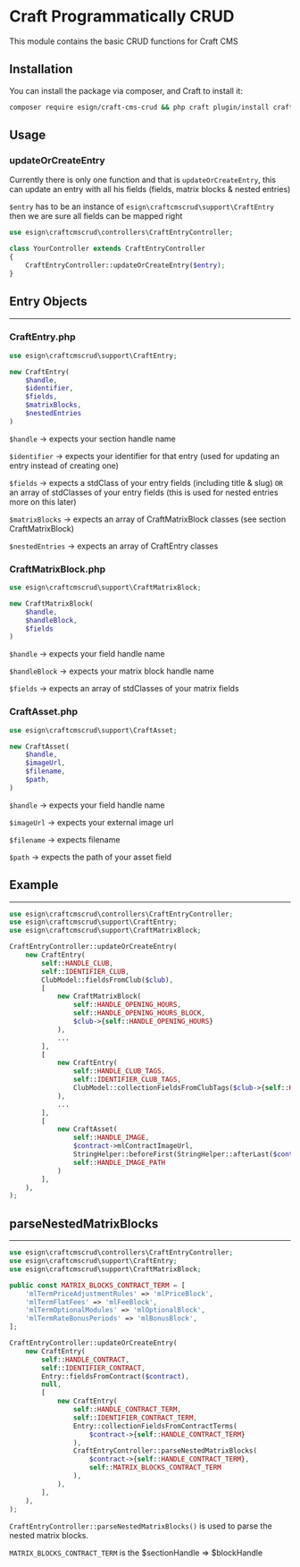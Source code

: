 # Craft Programmatically CRUD

This module contains the basic CRUD functions for Craft CMS

## Installation

You can install the package via composer, and Craft to install it:

```bash
composer require esign/craft-cms-crud && php craft plugin/install craft-cms-crud 
```

## Usage

### updateOrCreateEntry

Currently there is only one function and that is `updateOrCreateEntry`, this can update an entry with all his fields (fields, matrix blocks & nested entries)

`$entry` has to be an instance of `esign\craftcmscrud\support\CraftEntry` then we are sure all fields can be mapped right

```php
use esign\craftcmscrud\controllers\CraftEntryController;

class YourController extends CraftEntryController
{
    CraftEntryController::updateOrCreateEntry($entry);
}
```

## Entry Objects
---

###  **CraftEntry.php**
```php
use esign\craftcmscrud\support\CraftEntry;

new CraftEntry(
    $handle, 
    $identifier, 
    $fields, 
    $matrixBlocks, 
    $nestedEntries
)
```

`$handle` -> expects your section handle name

`$identifier` -> expects your identifier for that entry (used for updating an entry instead of creating one)

`$fields` -> expects a stdClass of your entry fields (including title & slug) `OR` an array of stdClasses of your entry fields (this is used for nested entries more on this later)

`$matrixBlocks` -> expects an array of CraftMatrixBlock classes (see section CraftMatrixBlock)

`$nestedEntries` -> expects an array of CraftEntry classes



### **CraftMatrixBlock.php**
```php
use esign\craftcmscrud\support\CraftMatrixBlock;

new CraftMatrixBlock(
    $handle, 
    $handleBlock, 
    $fields
)
```

`$handle` -> expects your field handle name

`$handleBlock` -> expects your matrix block handle name

`$fields` -> expects an array of stdClasses of your matrix fields

### **CraftAsset.php**
```php
use esign\craftcmscrud\support\CraftAsset;

new CraftAsset(
    $handle,
    $imageUrl,
    $filename,
    $path,
)
```

`$handle` -> expects your field handle name

`$imageUrl` -> expects your external image url

`$filename` -> expects filename

`$path` -> expects the path of your asset field



## Example
---
```php
use esign\craftcmscrud\controllers\CraftEntryController;
use esign\craftcmscrud\support\CraftEntry;
use esign\craftcmscrud\support\CraftMatrixBlock;

CraftEntryController::updateOrCreateEntry(
    new CraftEntry(
        self::HANDLE_CLUB,
        self::IDENTIFIER_CLUB,
        ClubModel::fieldsFromClub($club),
        [
            new CraftMatrixBlock(
                self::HANDLE_OPENING_HOURS,
                self::HANDLE_OPENING_HOURS_BLOCK,
                $club->{self::HANDLE_OPENING_HOURS}
            ),
            ...
        ],
        [
            new CraftEntry(
                self::HANDLE_CLUB_TAGS,
                self::IDENTIFIER_CLUB_TAGS,
                ClubModel::collectionFieldsFromClubTags($club->{self::HANDLE_CLUB_TAGS})
            ),
            ...
        ],
        [
            new CraftAsset(
                self::HANDLE_IMAGE,
                $contract->mlContractImageUrl,
                StringHelper::beforeFirst(StringHelper::afterLast($contract->mlContractImageUrl, '/'), '?'),
                self::HANDLE_IMAGE_PATH
            )
        ],
    ),
);
```

## parseNestedMatrixBlocks
---
```php
use esign\craftcmscrud\controllers\CraftEntryController;
use esign\craftcmscrud\support\CraftEntry;
use esign\craftcmscrud\support\CraftMatrixBlock;

public const MATRIX_BLOCKS_CONTRACT_TERM = [
    'mlTermPriceAdjustmentRules' => 'mlPriceBlock',
    'mlTermFlatFees' => 'mlFeeBlock',
    'mlTermOptionalModules' => 'mlOptionalBlock',
    'mlTermRateBonusPeriods' => 'mlBonusBlock',
];

CraftEntryController::updateOrCreateEntry(
    new CraftEntry(
        self::HANDLE_CONTRACT,
        self::IDENTIFIER_CONTRACT,
        Entry::fieldsFromContract($contract),
        null,
        [
            new CraftEntry(
                self::HANDLE_CONTRACT_TERM,
                self::IDENTIFIER_CONTRACT_TERM,
                Entry::collectionFieldsFromContractTerms(
                    $contract->{self::HANDLE_CONTRACT_TERM}
                ),
                CraftEntryController::parseNestedMatrixBlocks(
                    $contract->{self::HANDLE_CONTRACT_TERM},
                    self::MATRIX_BLOCKS_CONTRACT_TERM
                ),
            ),
        ],
    ),
);
```

`CraftEntryController::parseNestedMatrixBlocks()` is used to parse the nested matrix blocks. 

`MATRIX_BLOCKS_CONTRACT_TERM` is the $sectionHandle => $blockHandle